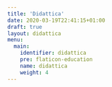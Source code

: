 ```yaml
---
title: 'Didattica'
date: 2020-03-19T22:41:15+01:00
draft: true
layout: didattica
menu:
  main:
    identifier: didattica
    pre: flaticon-education
    name: didattica
    weight: 4
---
```

